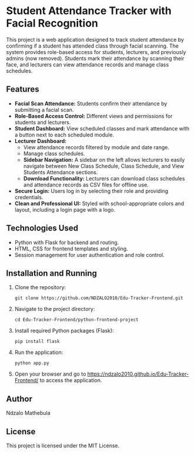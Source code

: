 # Student Attendance Tracker with Facial Recognition

This project is a web application designed to track student attendance by confirming if a student has attended class through facial scanning. The system provides role-based access for students, lecturers, and previously admins (now removed). Students mark their attendance by scanning their face, and lecturers can view attendance records and manage class schedules.

## Features

- **Facial Scan Attendance:** Students confirm their attendance by submitting a facial scan.
- **Role-Based Access Control:** Different views and permissions for students and lecturers.
- **Student Dashboard:** View scheduled classes and mark attendance with a button next to each scheduled module.
- **Lecturer Dashboard:** 
  - View attendance records filtered by module and date range.
  - Manage class schedules.
  - **Sidebar Navigation:** A sidebar on the left allows lecturers to easily navigate between New Class Schedule, Class Schedule, and View Students Attendance sections.
  - **Download Functionality:** Lecturers can download class schedules and attendance records as CSV files for offline use.
- **Secure Login:** Users log in by selecting their role and providing credentials.
- **Clean and Professional UI:** Styled with school-appropriate colors and layout, including a login page with a logo.

## Technologies Used

- Python with Flask for backend and routing.
- HTML, CSS for frontend templates and styling.
- Session management for user authentication and role control.

## Installation and Running

1. Clone the repository:
   ```
   git clone https://github.com/NDZALO2010/Edu-Tracker-Frontend.git
   ```
2. Navigate to the project directory:
   ```
   cd Edu-Tracker-Frontend/python-frontend-project
   ```
3. Install required Python packages (Flask):
   ```
   pip install flask
   ```
4. Run the application:
   ```
   python app.py
   ```
5. Open your browser and go to https://ndzalo2010.github.io/Edu-Tracker-Frontend/ to access the application.

## Author

Ndzalo Mathebula

## License

This project is licensed under the MIT License.
